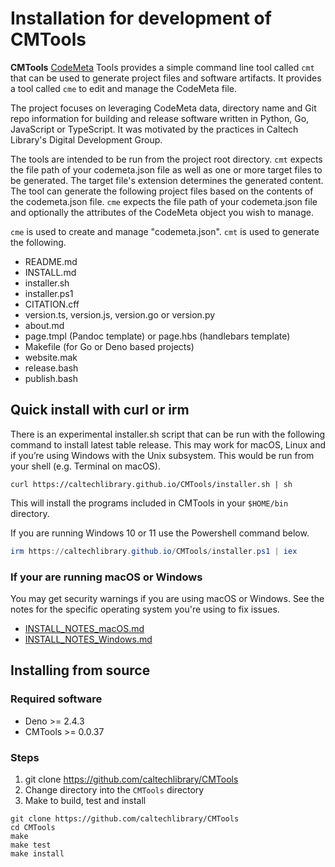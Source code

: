 Installation for development of **CMTools**
===========================================

**CMTools** [CodeMeta](https://codemeta.github.io) Tools provides a simple command line tool called `cmt` that can be used to generate project files and software artifacts. It provides a tool called `cme` to edit and manage the CodeMeta file.

The project focuses on leveraging CodeMeta data, directory name and Git repo information for building and release software written in Python, Go, JavaScript or TypeScript. It was motivated by the practices in Caltech Library's Digital Development Group.

The tools are intended to be run from the project root directory. `cmt` expects the file path of your codemeta.json file as well as one or more target files to be generated. The target file's extension determines the generated content. The tool can generate the following project files based on the contents of the codemeta.json file. `cme` expects the file path of your codemeta.json file and optionally the attributes of the CodeMeta object you wish to manage.

`cme` is used to create and manage "codemeta.json". `cmt` is used to generate the following.

- README.md
- INSTALL.md
- installer.sh
- installer.ps1
- CITATION.cff
- version.ts, version.js, version.go or version.py
- about.md
- page.tmpl (Pandoc template) or page.hbs (handlebars template)
- Makefile (for Go or Deno based projects)
- website.mak
- release.bash
- publish.bash

Quick install with curl or irm
------------------------------

There is an experimental installer.sh script that can be run with the following command to install latest table release. This may work for macOS, Linux and if you’re using Windows with the Unix subsystem. This would be run from your shell (e.g. Terminal on macOS).

~~~shell
curl https://caltechlibrary.github.io/CMTools/installer.sh | sh
~~~

This will install the programs included in CMTools in your `$HOME/bin` directory.

If you are running Windows 10 or 11 use the Powershell command below.

~~~ps1
irm https://caltechlibrary.github.io/CMTools/installer.ps1 | iex
~~~

### If your are running macOS or Windows

You may get security warnings if you are using macOS or Windows. See the notes for the specific operating system you're using to fix issues.

- [INSTALL_NOTES_macOS.md](INSTALL_NOTES_macOS.md)
- [INSTALL_NOTES_Windows.md](INSTALL_NOTES_Windows.md)

Installing from source
----------------------

### Required software

- Deno &gt;&#x3D; 2.4.3
- CMTools &gt;&#x3D; 0.0.37

### Steps

1. git clone https://github.com/caltechlibrary/CMTools
2. Change directory into the `CMTools` directory
3. Make to build, test and install

~~~shell
git clone https://github.com/caltechlibrary/CMTools
cd CMTools
make
make test
make install
~~~

